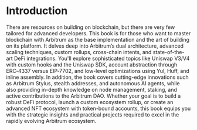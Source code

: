 # Introduction


There are resources on building on blockchain, but there are very few tailored for advanced developers. This book is for those who want to master blockchain with  Arbitrum as the base implementation and the art of building on its platform. It delves deep into Arbitrum’s dual architecture, advanced scaling techniques, custom rollups, cross-chain intents, and state-of-the-art DeFi integrations. You'll explore sophisticated topics like Uniswap V3/V4 with custom hooks and the Uniswap SDK, account abstraction through ERC‑4337 versus EIP‑7702, and low-level optimizations using Yul, Huff, and inline assembly. In addition, the book covers cutting-edge innovations such as Arbitrum Stylus, stealth addresses, and autonomous AI agents, while also providing in-depth knowledge on node management, staking, and active contributions to the Arbitrum DAO. Whether your goal is to build a robust DeFi protocol, launch a custom ecosystem rollup, or create an advanced NFT ecosystem with token-bound accounts, this book equips you with the strategic insights and practical projects required to excel in the rapidly evolving Arbitrum ecosystem.